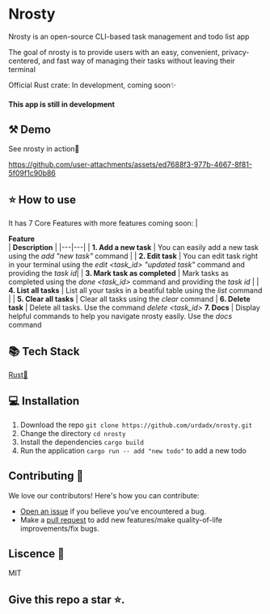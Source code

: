# Nrosty 

Nrosty is an open-source CLI-based task management and todo list app

The goal of nrosty is to provide users with an easy, convenient, privacy-centered, and fast way of managing their tasks without leaving their terminal

Official Rust crate: In development, coming soon✨

#### This app is still in development

## ⚒️ Demo

See nrosty in action🚀


https://github.com/user-attachments/assets/ed7688f3-977b-4667-8f81-5f09f1c90b86


## ⭐ How to use

It has 7 Core Features with more features coming soon:
| <div style="width:285px">**Feature**</div> | **Description** |
|---|---|
| **1. Add a new task** | You can easily add a new task using the *add "new task"* command |
| **2. Edit task** | You can edit task right in your terminal using the *edit <task_id> "updated task"* command and providing the *task id*|
| **3. Mark task as completed** | Mark tasks as completed using the *done <task_id>* command and providing the *task id* |
| **4. List all tasks** | List all your tasks in a beatiful table using the *list* command |
| **5. Clear all tasks** | Clear all tasks using the *clear* command |
**6. Delete task** | Delete all tasks. Use the command *delete <task_id>*
**7. Docs** | Display helpful commands to help you navigate nrosty easily. Use the *docs* command

## 📚 Tech Stack

[Rust🦀](https://www.rust-lang.org/) 

## 💻 Installation

1. Download the repo `git clone https://github.com/urdadx/nrosty.git`
2. Change the directory `cd nrosty`
3. Install the dependencies `cargo build`
4. Run the application `cargo run -- add "new todo"`
to add a new todo

## Contributing 🤝

We love our contributors! Here's how you can contribute:

- [Open an issue](https://github.com/urdadx/nrosty/issues) if you believe you've encountered a bug.
- Make a [pull request](https://github.com/urdadx/nrosty/pull) to add new features/make quality-of-life improvements/fix bugs.

## Liscence 📝

MIT

## Give this repo a star ⭐.
